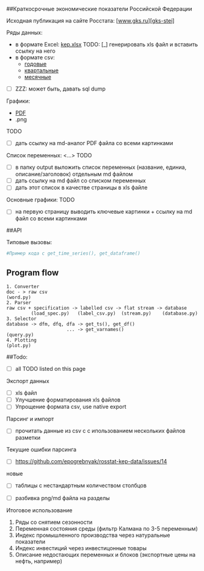 ##Краткосрочные экономические показатели Российской Федерации  

Исходная публикация на сайте Росстата: [www.gks.ru][gks-stei] 

Ряды данных: 
- в формате Excel: [kep.xlsx][kep-at-git] TODO: [_] генерировать xls файл и вставить ссылку на него 
- в формате csv: 
  - [годовые](https://raw.githubusercontent.com/epogrebnyak/rosstat-kep-data/master/src2/output/data_annual.txt) 
  - [квартальные](https://raw.githubusercontent.com/epogrebnyak/rosstat-kep-data/master/src2/output/data_qtr.txt)
  - [месячные](https://raw.githubusercontent.com/epogrebnyak/rosstat-kep-data/master/src2/output/data_monthly.txt) 
- [ ] ZZZ: может быть, давать sql dump 

Графики:
- [PDF](https://github.com/epogrebnyak/rosstat-kep-data/blob/master/src2/output/monthly.pdf)
- .png 

TODO
- [ ] дать ссылку на md-аналог PDF файла со всеми картинками

Список переменных:
<...> 
TODO
- [ ] в папку output выложить список переменных (название, единиа, описание/заголовок) отдельным md файлом 
- [ ] дать ссылку на md файл со списком переменных 
- [ ] дать этот список в качестве страницы в xls файле

Основные графики:
TODO
- [ ] на первую страницу выводить ключевые картинки + ссылку на md файл со всеми картинками

[kep-at-git]: https://github.com/epogrebnyak/rosstat-kep-data/blob/master/src2/output/kep.xlsx?raw=true
[gks-stei]: http://www.gks.ru/wps/wcm/connect/rosstat_main/rosstat/ru/statistics/publications/catalog/doc_1140080765391

##API

Типовые вызовы:
```python
#Пример кода с get_time_series(), get_dataframe()
```

## Program flow
```
1. Converter
doc - > raw csv
(word.py)
2. Parser
raw csv + specification -> labelled csv -> flat stream -> database
         (load_spec.py)   (label_csv.py)  (stream.py)    (database.py)
3. Selector
database -> dfm, dfq, dfa -> get_ts(), get_df()
                      ... -> get_varnames()   
(query.py)
4. Plotting
(plot.py)
```

##Todo:

- [ ] all TODO listed on this page

Экспорт данных 
- [ ] xls файл
- [ ] Улучшение форматирования xls файлов
- [ ] Упрощение формата csv, use native export
 
Парсинг и импорт 
- [ ] прочитать данные из csv c с ипользованием нескольких файлов разметки

Текущие ошибки парсинга 
- [ ] https://github.com/epogrebnyak/rosstat-kep-data/issues/14 

новые 
- [ ] таблицы с нестандартным количеством столбцов
- [ ] разбивка png/md файла на разделы


Итоговое использование
1.  Ряды со снятием сезонности
10. Переменная состояния среды (фильтр Калмана по 3-5 переменным)
11. Индекс промышленного производства через натуральные показатели
12. Индекс инвестиций через инвестицонные товары 
14. Описание недостающих переменных и блоков (экспортные цены на нефть, например)
